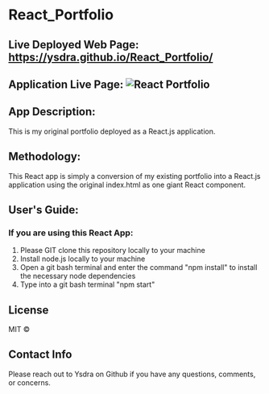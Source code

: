 # React_Portfolio

## Live Deployed Web Page: https://ysdra.github.io/React_Portfolio/

## Application Live Page: ![React Portfolio](https://github.com/Ysdra/React_Portfolio/blob/main/React_Portfolio.gif)


## App Description:
This is my original portfolio deployed as a React.js application.  

## Methodology:
This React app is simply a conversion of my existing portfolio into a React.js application using the original index.html as one giant React component.  

## User's Guide:

### If you are using this React App:
1. Please GIT clone this repository locally to your machine
2. Install node.js locally to your machine
3. Open a git bash terminal and enter the command "npm install" to install the necessary node dependencies 
4. Type into a git bash terminal "npm start"


## License 
MIT © 

## Contact Info
Please reach out to Ysdra on Github if you have any questions, comments, or concerns. 
